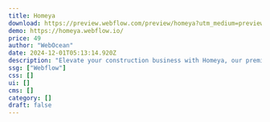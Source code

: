 ```yaml
---
title: Homeya
download: https://preview.webflow.com/preview/homeya?utm_medium=preview_link&utm_source=designer&utm_content=homeya&preview=11a9384586ee24136e32181919573c91&workflow=preview
demo: https://homeya.webflow.io/
price: 49
author: "WebOcean"
date: 2024-12-01T05:13:14.920Z
description: "Elevate your construction business with Homeya, our premium Webflow template crafted specifically for contractors, construction companies, and architecture firms. This template offers a striking website design to effectively show."
ssg: ["Webflow"]
css: []
ui: []
cms: []
category: []
draft: false
---
```

